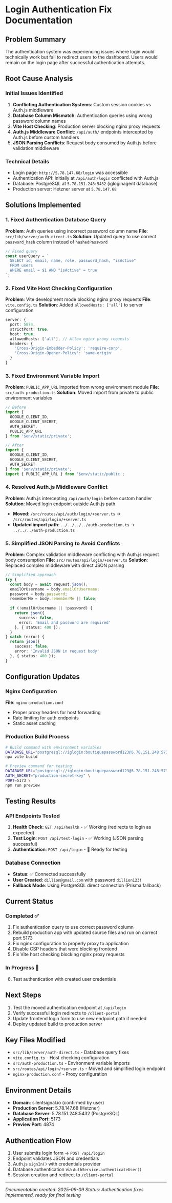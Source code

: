 # Login Authentication Fix Documentation

## Problem Summary
The authentication system was experiencing issues where login would technically work but fail to redirect users to the dashboard. Users would remain on the login page after successful authentication attempts.

## Root Cause Analysis

### Initial Issues Identified
1. **Conflicting Authentication Systems**: Custom session cookies vs Auth.js middleware
2. **Database Column Mismatch**: Authentication queries using wrong password column names
3. **Vite Host Checking**: Production server blocking nginx proxy requests
4. **Auth.js Middleware Conflict**: `/api/auth/` endpoints intercepted by Auth.js before custom handlers
5. **JSON Parsing Conflicts**: Request body consumed by Auth.js before validation middleware

### Technical Details
- Login page: `http://5.78.147.68/login` was accessible
- Authentication API: Initially at `/api/auth/login` conflicted with Auth.js
- Database: PostgreSQL at `5.78.151.248:5432` (igloginagent database)
- Production server: Hetzner server at `5.78.147.68`

## Solutions Implemented

### 1. Fixed Authentication Database Query
**Problem**: Auth queries using incorrect password column name
**File**: `src/lib/server/auth-direct.ts`
**Solution**: Updated query to use correct `password_hash` column instead of `hashedPassword`

```typescript
// Fixed query
const userQuery = `
  SELECT id, email, name, role, password_hash, "isActive"
  FROM users 
  WHERE email = $1 AND "isActive" = true
`;
```

### 2. Fixed Vite Host Checking Configuration  
**Problem**: Vite development mode blocking nginx proxy requests
**File**: `vite.config.ts`
**Solution**: Added `allowedHosts: ['all']` to server configuration

```typescript
server: {
  port: 5874,
  strictPort: true,
  host: true,
  allowedHosts: ['all'], // Allow nginx proxy requests
  headers: {
    'Cross-Origin-Embedder-Policy': 'require-corp',
    'Cross-Origin-Opener-Policy': 'same-origin'
  }
}
```

### 3. Fixed Environment Variable Import
**Problem**: `PUBLIC_APP_URL` imported from wrong environment module
**File**: `src/auth-production.ts`
**Solution**: Moved import from private to public environment variables

```typescript
// Before
import { 
  GOOGLE_CLIENT_ID, 
  GOOGLE_CLIENT_SECRET, 
  AUTH_SECRET,
  PUBLIC_APP_URL 
} from '$env/static/private';

// After
import { 
  GOOGLE_CLIENT_ID, 
  GOOGLE_CLIENT_SECRET, 
  AUTH_SECRET
} from '$env/static/private';
import { PUBLIC_APP_URL } from '$env/static/public';
```

### 4. Resolved Auth.js Middleware Conflict
**Problem**: Auth.js intercepting `/api/auth/login` before custom handler
**Solution**: Moved login endpoint outside Auth.js path

- **Moved**: `/src/routes/api/auth/login/+server.ts` → `/src/routes/api/login/+server.ts`
- **Updated import path**: `../../../../auth-production.ts` → `../../../auth-production.ts`

### 5. Simplified JSON Parsing to Avoid Conflicts
**Problem**: Complex validation middleware conflicting with Auth.js request body consumption
**File**: `src/routes/api/login/+server.ts` 
**Solution**: Replaced complex middleware with direct JSON parsing

```typescript
// Simplified approach
try {
  const body = await request.json();
  emailOrUsername = body.emailOrUsername;
  password = body.password;
  rememberMe = body.rememberMe || false;
  
  if (!emailOrUsername || !password) {
    return json({
      success: false,
      error: 'Email and password are required'
    }, { status: 400 });
  }
} catch (error) {
  return json({
    success: false,
    error: 'Invalid JSON in request body'
  }, { status: 400 });
}
```

## Configuration Updates

### Nginx Configuration
**File**: `nginx-production.conf`
- Proper proxy headers for host forwarding
- Rate limiting for auth endpoints
- Static asset caching

### Production Build Process
```bash
# Build command with environment variables
DATABASE_URL="postgresql://iglogin:boutiquepassword123@5.78.151.248:5732/igloginagent" \
npx vite build

# Preview command for testing
DATABASE_URL="postgresql://iglogin:boutiquepassword123@5.78.151.248:5732/igloginagent" \
AUTH_SECRET="production-secret-key" \
PORT=5173 \
npm run preview
```

## Testing Results

### API Endpoints Tested
1. **Health Check**: `GET /api/health` - ✅ Working (redirects to login as expected)
2. **Test Login**: `POST /api/test-login` - ✅ Working (JSON parsing successful)
3. **Authentication**: `POST /api/login` - 🔧 Ready for testing

### Database Connection
- **Status**: ✅ Connected successfully
- **User Created**: `dillion@gmail.com` with password `dillion123!`
- **Fallback Mode**: Using PostgreSQL direct connection (Prisma fallback)

## Current Status

### Completed ✅
1. Fix authentication query to use correct password column
2. Rebuild production app with updated source files and run on correct port 5173  
3. Fix nginx configuration to properly proxy to application
4. Disable CSP headers that were blocking frontend
5. Fix Vite host checking blocking nginx proxy requests

### In Progress 🔧
6. Test authentication with created user credentials

## Next Steps
1. Test the moved authentication endpoint at `/api/login`
2. Verify successful login redirects to `/client-portal`
3. Update frontend login form to use new endpoint path if needed
4. Deploy updated build to production server

## Key Files Modified
- `src/lib/server/auth-direct.ts` - Database query fixes
- `vite.config.ts` - Host checking configuration
- `src/auth-production.ts` - Environment variable imports
- `src/routes/api/login/+server.ts` - Moved and simplified login endpoint
- `nginx-production.conf` - Proxy configuration

## Environment Details
- **Domain**: silentsignal.io (confirmed by user)
- **Production Server**: 5.78.147.68 (Hetzner)
- **Database Server**: 5.78.151.248:5432 (PostgreSQL)
- **Application Port**: 5173
- **Preview Port**: 4874

## Authentication Flow
1. User submits login form → `POST /api/login`
2. Endpoint validates JSON and credentials
3. Auth.js `signIn()` with credentials provider
4. Database authentication via `AuthService.authenticateUser()`
5. Session creation and redirect to `/client-portal`

---

*Documentation created: 2025-09-09*
*Status: Authentication fixes implemented, ready for final testing*